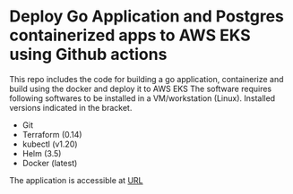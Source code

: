 # Deploy Go Application and Postgres containerized apps to AWS EKS using Github actions

This repo includes the code for building a go application, containerize and build using the docker and deploy it to AWS EKS
The software requires following softwares to be installed in a VM/workstation (Linux). Installed versions indicated in the bracket.
- Git
- Terraform (0.14)
- kubectl (v1.20)
- Helm (3.5)
- Docker (latest)


The application is accessible at [URL](https://demoapp.comryde.com/)

